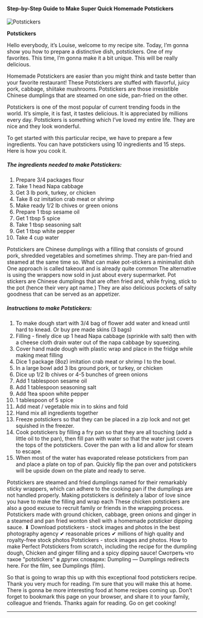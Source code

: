             

#### Step-by-Step Guide to Make Super Quick Homemade Potstickers

![Potstickers](https://img-global.cpcdn.com/recipes/5190213011243008/751x532cq70/potstickers-recipe-main-photo.jpg)

**Potstickers**

Hello everybody, it’s Louise, welcome to my recipe site. Today, I’m gonna show you how to prepare a distinctive dish, potstickers. One of my favorites. This time, I’m gonna make it a bit unique. This will be really delicious.

Homemade Potstickers are easier than you might think and taste better than your favorite restaurant! These Potstickers are stuffed with flavorful, juicy pork, cabbage, shiitake mushrooms. Potstickers are those irresistible Chinese dumplings that are steamed on one side, pan-fried on the other.

Potstickers is one of the most popular of current trending foods in the world. It’s simple, it is fast, it tastes delicious. It is appreciated by millions every day. Potstickers is something which I’ve loved my entire life. They are nice and they look wonderful.

To get started with this particular recipe, we have to prepare a few ingredients. You can have potstickers using 10 ingredients and 15 steps. Here is how you cook it.

##### The ingredients needed to make Potstickers:

1.  Prepare 3/4 packages flour
2.  Take 1 head Napa cabbage
3.  Get 3 lb pork, turkey, or chicken
4.  Take 8 oz imitation crab meat or shrimp
5.  Make ready 1/2 lb chives or green onions
6.  Prepare 1 tbsp sesame oil
7.  Get 1 tbsp 5 spice
8.  Take 1 tbsp seasoning salt
9.  Get 1 tbsp white pepper
10.  Take 4 cup water

Potstickers are Chinese dumplings with a filling that consists of ground pork, shredded vegetables and sometimes shrimp. They are pan-fried and steamed at the same time so. What can make pot-stickers a minimalist dish One approach is called takeout and is already quite common The alternative is using the wrappers now sold in just about every supermarket. Pot stickers are Chinese dumplings that are often fried and, while frying, stick to the pot (hence their very apt name.) They are also delicious pockets of salty goodness that can be served as an appetizer.

##### Instructions to make Potstickers:

1.  To make dough start with 3/4 bag of flower add water and knead until hard to knead. Or buy pre made skins (3 bags)
2.  Filling - finely dice up 1 head Napa cabbage (sprinkle with salt) then with a cheese cloth drain water out of the napa cabbage by squeezing.
3.  Cover hand made dough with plastic wrap and place in the fridge while making meat filling
4.  Dice 1 package (8oz) imitation crab meat or shrimp I to the bowl.
5.  In a large bowl add 3 lbs ground pork, or turkey, or chicken
6.  Dice up 1/2 lb chives or 4-5 bunches of green onions
7.  Add 1 tablespoon sesame oil
8.  Add 1 tablespoon seasoning salt
9.  Add 1tea spoon white pepper
10.  1 tablespoon of 5 spice
11.  Add meat / vegetable mix in to skins and fold
12.  Hand mix all ingredients together
13.  Freeze potstickers so that they can be placed in a zip lock and not get squished in the freezer.
14.  Cook potstickers by filling a fry pan so that they are all touching (add a little oil to the pan), then fill pan with water so that the water just covers the tops of the potstickers. Cover the pan with a lid and allow for steam to escape.
15.  When most of the water has evaporated release potstickers from pan and place a plate on top of pan. Quickly flip the pan over and potstickers will be upside down on the plate and ready to serve.

Potstickers are steamed and fried dumplings named for their remarkably sticky wrappers, which can adhere to the cooking pan if the dumplings are not handled properly. Making potstickers is definitely a labor of love since you have to make the filling and wrap each These chicken potstickers are also a good excuse to recruit family or friends in the wrapping process. Potstickers made with ground chicken, cabbage, green onions and ginger in a steamed and pan fried wonton shell with a homemade potsticker dipping sauce. ⬇ Download potstickers - stock images and photos in the best photography agency ✔ reasonable prices ✔ millions of high quality and royalty-free stock photos Potstickers - stock images and photos. How to make Perfect Potstickers from scratch, including the recipe for the dumpling dough, Chicken and ginger filling and a spicy dipping sauce! Смотреть что такое "potstickers" в других словарях: Dumpling — Dumplings redirects here. For the film, see Dumplings (film).

So that is going to wrap this up with this exceptional food potstickers recipe. Thank you very much for reading. I’m sure that you will make this at home. There is gonna be more interesting food at home recipes coming up. Don’t forget to bookmark this page on your browser, and share it to your family, colleague and friends. Thanks again for reading. Go on get cooking!

* * *